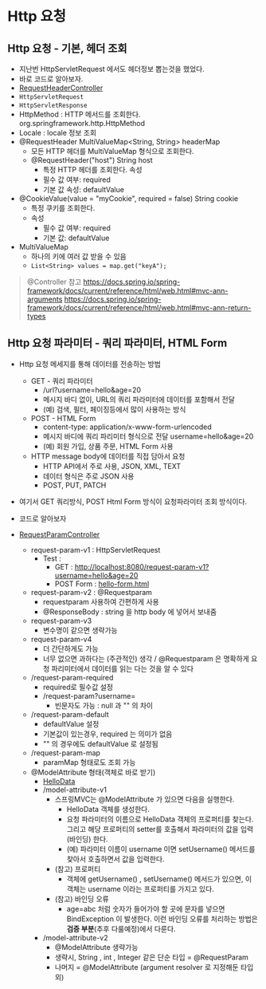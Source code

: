 # Http 요청

## Http 요청 - 기본, 헤더 조회

- 지난번 HttpServletRequest 에서도 헤더정보 뽑는것을 했었다.
- 바로 코드로 알아보자.
- [RequestHeaderController](./springmvc/src/main/java/hello/springmvc/basic/request/RequestHeaderController.java)
- `HttpServletRequest`
- `HttpServletResponse`
- HttpMethod : HTTP 메서드를 조회한다. org.springframework.http.HttpMethod
- Locale : locale 정보 조회
- @RequestHeader MultiValueMap<String, String> headerMap
  - 모든 HTTP 헤더를 MultiValueMap 형식으로 조회한다.
  - @RequestHeader("host") String host
    - 특정 HTTP 헤더를 조회한다. 속성
    - 필수 값 여부: required
    - 기본 값 속성: defaultValue
- @CookieValue(value = "myCookie", required = false) String cookie
  - 특정 쿠키를 조회한다.
  - 속성
    - 필수 값 여부: required
    - 기본 값: defaultValue
- MultiValueMap
  - 하나의 키에 여러 값 받을 수 있음
  - `List<String> values = map.get("keyA");`
> @Controller 참고
> <https://docs.spring.io/spring-framework/docs/current/reference/html/web.html#mvc-ann-arguments>
> <https://docs.spring.io/spring-framework/docs/current/reference/html/web.html#mvc-ann-return-types>

## Http 요청 파라미터 - 쿼리 파라미터, HTML Form

- Http 요청 메세지를 통해 데이터를 전송하는 방법
  - GET - 쿼리 파라미터
    - /url?username=hello&age=20
    - 메시지 바디 없이, URL의 쿼리 파라미터에 데이터를 포함해서 전달
    - (예) 검색, 필터, 페이징등에서 많이 사용하는 방식
  - POST - HTML Form
    - content-type: application/x-www-form-urlencoded
    - 메시지 바디에 쿼리 파리미터 형식으로 전달 username=hello&age=20
    - (예) 회원 가입, 상품 주문, HTML Form 사용
  - HTTP message body에 데이터를 직접 담아서 요청
    - HTTP API에서 주로 사용, JSON, XML, TEXT
    - 데이터 형식은 주로 JSON 사용
    - POST, PUT, PATCH

- 여기서 GET 쿼리방식, POST Html Form 방식이 요청파라미터 조회 방식이다.

- 코드로 알아보자
- [RequestParamController](./springmvc/src/main/java/hello/springmvc/basic/request/RequestParamController.java)
  - request-param-v1 : HttpServletRequest
    - Test :
      - GET : <http://localhost:8080/request-param-v1?username=hello&age=20>
      - POST Form : [hello-form.html](./servlet/src/main/webapp/basic/hello-form.html)
  - request-param-v2 : @Requestparam
    - requestparam 사용하여 간편하게 사용
    - @ResponseBody : string 을 http body 에 넣어서 보내줌
  - request-param-v3
    - 변수명이 같으면 생략가능
  - request-param-v4
    - 더 간단하게도 가능
    - 너무 없으면 과하다는 (주관적인) 생각 / @Requestparam 은 명확하게 요청 파리미터에서 데이터를 읽는 다는 것을 알 수 있다
  - /request-param-required
    - required로 필수값 설정
    - /request-param?username=
      - 빈문자도 가능 : null 과 "" 의 차이
  - /request-param-default
    - defaultValue 설정
    - 기본값이 있는경우, required 는 의미가 없음
    - "" 의 경우에도 defaultValue 로 설정됨
  - /request-param-map
    - paramMap 형태로도 조회 가능
  - @ModelAttribute 형태(객체로 바로 받기)
    - [HelloData](./servlet/src/main/java/hello/servlet/basic/HelloData.java)
    - /model-attribute-v1
      - 스프링MVC는 @ModelAttribute 가 있으면 다음을 실행한다.
        - HelloData 객체를 생성한다.
        - 요청 파라미터의 이름으로 HelloData 객체의 프로퍼티를 찾는다. 그리고 해당 프로퍼티의 setter를 호출해서 파라미터의 값을 입력(바인딩) 한다.
        - (예) 파라미터 이름이 username 이면 setUsername() 메서드를 찾아서 호출하면서 값을 입력한다.
      - (참고) 프로퍼티
        - 객체에 getUsername() , setUsername() 메서드가 있으면, 이 객체는 username 이라는 프로퍼티를 가지고 있다.
      - (참고) 바인딩 오류
        - age=abc 처럼 숫자가 들어가야 할 곳에 문자를 넣으면 BindException 이 발생한다. 이런 바인딩 오류를 처리하는 방법은 **검증 부분**(추후 다룰예정)에서 다룬다.
    - /model-attribute-v2
      - @ModelAttribute 생략가능
      - 생략시, String , int , Integer 같은 단순 타입 = @RequestParam
      - 나머지 = @ModelAttribute (argument resolver 로 지정해둔 타입 외)